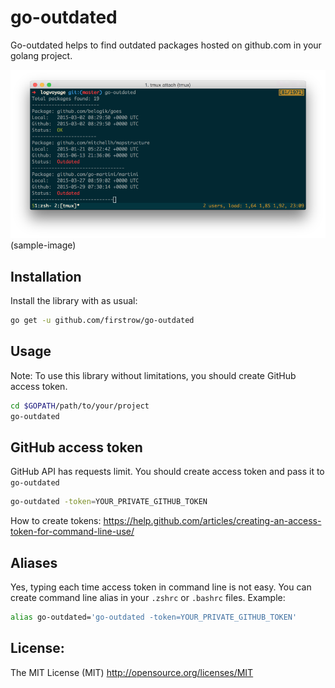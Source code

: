 # go-outdated

Go-outdated helps to find outdated packages hosted on github.com in your golang project.

![Dashboard](https://raw.githubusercontent.com/firstrow/go-outdated/master/sample.png)
(sample-image)

## Installation
Install the library with as usual:
``` bash
go get -u github.com/firstrow/go-outdated
```

## Usage
Note: To use this library without limitations, you should create GitHub access token.
``` bash
cd $GOPATH/path/to/your/project
go-outdated
```

## GitHub access token
GitHub API has requests limit. You should create access token and pass it to `go-outdated`
``` bash
go-outdated -token=YOUR_PRIVATE_GITHUB_TOKEN
```
How to create tokens: https://help.github.com/articles/creating-an-access-token-for-command-line-use/

## Aliases
Yes, typing each time access token in command line is not easy. You can create command line alias in your `.zshrc` or `.bashrc` files. Example:
``` bash
alias go-outdated='go-outdated -token=YOUR_PRIVATE_GITHUB_TOKEN'
```

## License:
The MIT License (MIT) 
http://opensource.org/licenses/MIT
